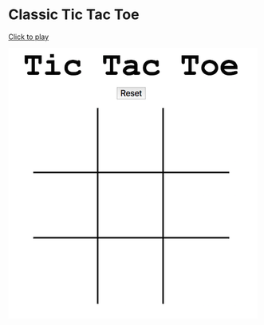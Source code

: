 # Classic Tic Tac Toe

[Click to play](https://annaboeri.github.io/tictactoe/)

![game screenshot](tictactoe.png) 



